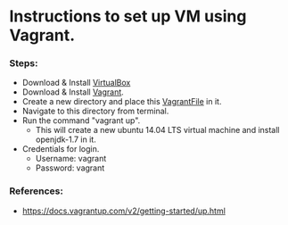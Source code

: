# Instructions to set up VM using Vagrant.
### Steps:
* Download & Install [VirtualBox](https://www.virtualbox.org/wiki/Downloads) 
* Download & Install [Vagrant](https://www.vagrantup.com/downloads.html).
* Create a new directory and place this [VagrantFile](https://github.com/SoftwareEngineeringToolDemos/FSE-2011-PSPWizard/blob/master/build_vm/Vagrantfile) in it.
* Navigate to this directory from terminal.
* Run the command "vagrant up". 
  * This will create a new ubuntu 14.04 LTS virtual machine and install openjdk-1.7 in it.
* Credentials for login.
  * Username: vagrant
  * Password: vagrant

### References:
* https://docs.vagrantup.com/v2/getting-started/up.html
